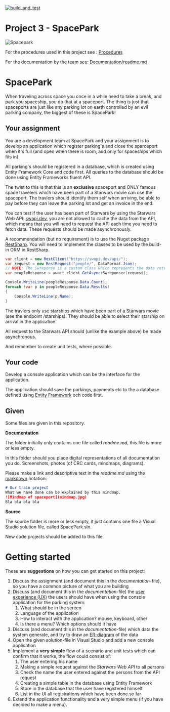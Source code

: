 [![build_and_test](https://github.com/SvetlanaErn/spacepark-spacepark_-gruppx/actions/workflows/basic.yaml/badge.svg)](https://github.com/SvetlanaErn/spacepark-spacepark_-gruppx/actions/workflows/basic.yaml)

# Project 3 - SpacePark

![Spacepark](spacepark.jpg)

For the procedures used in this project see : [Procedures](Procedures.md)

For the documentation by the team see: [Documentation/readme.md](Documentation/readme.md)

# SpacePark

When traveling across space you once in a while need to take a break, and park you spaceship, you do that at a spaceport. The thing is just that spaceports are just like any parking lot on earth controlled by an evil parking company, the biggest of these is SpacePark!

## Your assignment

You are a development team at SpacePark and your assignment is to develop an application which register parking's and close the sparceport when it's full (and open when there is room, and only for spaceships which fits in).

All parking's should be registered in a database, which is created using Entity Framework Core and code first. All queries to the database should be done using Entity Frameworks fluent API.

The twist to this is that this is an **exclusive** spaceport and ONLY famous space travelers which have been part of a Starwars movie can use the spaceport. The travlers should identify them self when arriving, be able to pay before they can leave the parking lot and get an invoice in the end. 

You can test if the user has been part of Starwars by using the Starwars Web API: [swapi.dev](https://swapi.dev/), you are not allowed to cache the data from the API, which means that you will need to request the API each time you need to fetch data. These requests should be made asynchronously.

A recommendation (but no requirement) is to use the Nuget package [RestSharp](https://restsharp.dev/). You will need to implement the classes to be used by the build-in ORM in RestSharp.

```c#
var client = new RestClient("https://swapi.dev/api/");
var request = new RestRequest("people/", DataFormat.Json);
// NOTE: The Swreponse is a custom class which represents the data returned by the API, RestClient have buildin ORM which maps the data from the reponse into a given type of object
var peopleResponse = await client.GetAsync<Swreponse>(request);

Console.WriteLine(peopleResponse.Data.Count);
foreach (var p in peopleResponse.Data.Results)
{
    Console.WriteLine(p.Name);
}
```

The travlers only use starships which have been part of a Starwars movie (see the endpoint /starships). They should be able to select their starship on arrival in the application.

All request to the Starwars API should (unlike the example above) be made asynchronous. 

And remember to create unit tests, where possible.

## Your code

Develop a console application which can be the interface for the application.

The application should save the parkings, payments etc to the a database defined using [Entity Framework](https://docs.microsoft.com/en-us/ef/core/get-started/overview/first-app?tabs=netcore-cli) och code first.

## Given

Some files are given in this repository.

**Documentation**

The folder initially only contains one file called *readme.md*, this file is more or less empty.

In this folder should you place digital representations of all documentation you do. Screenshots, photos (of CRC cards, mindmaps, diagrams).

Please make a link and descriptive text in the *readme.md* using the [markdown](https://github.com/adam-p/markdown-here/wiki/Markdown-Cheatsheet) notation:

```markdown
# Our train project
What we have done can be explained by this mindmap.
![Mindmap of spaceport](mindmap.jpg)
Bla bla bla bla
```

**Source**

The source folder is more or less empty, it just contains one file a Visual Studio solution file, called SpacePark.sln.

New code projects should be added to this file.

# Getting started

These are **suggestions** on how you can get started on this project:

1. Discuss the assignment (and document this in the *documentation*-file), so you have a common picture of what you are building
2. Discuss (and document this in the *documentation*-file) the [user experience (UX)](https://bootcamp.uxdesign.cc/ui-ux-design-explained-794fd110a0d) the users should have when using the console application for the parking system:
   1. What should be in the screen
   2. Language of the application
   3. How to interact with the application? mouse, keyboard, other
   4. Is there a menu? Which options should it have
3. Discuss (and document this in the *documentation*-file) which data the system generate, and try to draw an [ER-diagram](https://www.youtube.com/watch?v=QpdhBUYk7Kk) of the data
4. Open the given solution-file in Visual Studio and add a new console application
5. Implement a **very simple** flow of a scenario and unit tests which can confirm that it works, the flow could consist of:
   1. The user entering his name
   2. Making a simple request against the *Starwars Web API* to all persons
   3. Check the name the user entered against the persons from the API request
   4. Creating a simple table in the database using Entity Framework
   5. Store in the database that the user have registered himself 
   6. List in the UI all registrations which have been done so far
6. Extend the application functionality and a very simple menu (if you have decided to make a menu).
